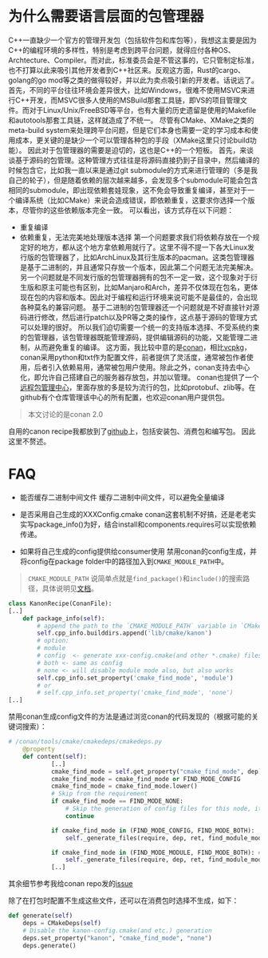 # 为什么需要语言层面的包管理器
C++一直缺少一个官方的管理开发包（包括软件包和库包等），我想这主要是因为C++的编程环境的多样性，特别是考虑到跨平台问题，就得应付各种OS、Archtecture、Compiler。而对此，标准委员会是不管这事的，它只管制定标准，也不打算以此来吸引其他开发者到C++社区来。反观这方面，Rust的cargo、golang的go mod等之类的做得较好，并以此为卖点吸引新的开发者。话说远了。
首先，不同的平台往往环境会差异很大，比如Windows，很难不使用MSVC来进行C++开发，而MSVC很多人使用的MSBuild那套工具链，即VS的项目管理文件。而对于Linux/Unix/FreeBSD等平台，也有大量的历史遗留是使用的Makefile和autotools那套工具链，这样就造成了不统一。
尽管有CMake、XMake之类的meta-build system来处理跨平台问题，但是它们本身也需要一定的学习成本和使用成本，更关键的是缺少一个可以管理各种包的手段（XMake这里只讨论build功能）。
因此对于包管理器的需要是迫切的，这也是C++的一个短板。
首先，来谈谈基于源码的包管理。这种管理方式往往是将源码直接扔到子目录中，然后编译的时候包含它，比如我一直以来是通过git submodule的方式来进行管理的（多是我自己的轮子），但是随着依赖的层次越来越多，会发现多个submodule可能会包含相同的submodule，即出现依赖套娃现象，这不免会导致重复编译，甚至对于一个编译系统（比如CMake）来说会造成错误，即依赖重复，这要求你选择一个版本，尽管你的这些依赖版本完全一致。
可以看出，该方式存在以下问题：
* 重复编译
* 依赖重复，无法完美地处理版本选择
第一个问题要求我们将依赖存放在一个规定好的地方，都从这个地方拿依赖用就行了。这里不得不提一下各大Linux发行版的包管理器了，比如ArchLinux及其衍生版本的pacman。这类包管理器是基于二进制的，并且通常只存放一个版本，因此第二个问题无法完美解决。另一个问题就是不同发行版的包管理器拥有的包不一定一致，这个现象对于衍生版和原主可能也有区别，比如Manjaro和Arch，差异不仅体现在包名，更体现在包的内容和版本。因此对于编程和运行环境来说可能不是最佳的，会出现各种莫名的兼容问题。
基于二进制的包管理器还一个问题就是不好直接针对源码进行修改，然后进行patch以及PR等之类的操作，这点基于源码的管理方式可以处理的很好。
所以我们迫切需要一个统一的支持版本选择、不受系统约束的包管理器，该包管理器既能管理源码，提供编辑源码的功能，又能管理二进制，从而避免重复的编译。
这方面，我比较中意的是[conan](https://github.com/conan-io/conan)，相比[vcpkg](https://github.com/microsoft/vcpkg)，conan采用python和txt作为配置文件，前者提供了灵活度，通常被包作者使用，后者引入依赖易用，通常被包用户使用。除此之外，conan支持去中心化，即允许自己搭建自己的服务器存放包，并加以管理。
conan也提供了一个[远程包管理中心](https://conan.io/center/)，里面存放的多是较为流行的包，比如protobuf、zlib等。在github有个仓库管理该中心的所有配置，也欢迎conan用户提供包。
> 本文讨论的是conan 2.0

自用的canon recipe我都放到了[github](https://github.com/Conzxy/conan-recipe)上，包括安装包、消费包和编写包。
因此这里不赘述。

# FAQ
* 能否缓存二进制中间文件
缓存二进制中间文件，可以避免全量编译

* 是否采用自己生成的XXXConfig.cmake
conan这套机制不好搞，还是老老实实写package_info()为好，结合install和components.requires可以实现依赖传递。

* 如果将自己生成的config提供给consumer使用
禁用conan的config生成，并将config在package folder中的路径加入到`CMAKE_MODULE_PATH`中。
> `CMAKE_MODULE_PATH` 说简单点就是`find_package()`和`include()`的搜索路径，具体说明见[文档](https://cmake.org/cmake/help/latest/variable/CMAKE_MODULE_PATH.html)。
```python
class KanonRecipe(ConanFile):
[..]
	def package_info(self):
		# append the path to the `CMAKE_MODULE_PATH` variable in `CMake`
		self.cpp_info.builddirs.append('lib/cmake/kanon')
		# option:
		# module
		# config  <- generate xxx-config.cmake(and other *.cmake) files
		# both <- same as config
		# none <- will disable module mode also, but also works
		self.cpp_info.set_property('cmake_find_mode', 'module')
		# or
		# self.cpp_info.set_property('cmake_find_mode', 'none')
[..]
```
禁用conan生成config文件的方法是通过浏览conan的代码发现的（根据可能的关键词搜索）：
```python
# /conan/tools/cmake/cmakedeps/cmakedeps.py
    @property
    def content(self):
            [..]
            cmake_find_mode = self.get_property("cmake_find_mode", dep)
            cmake_find_mode = cmake_find_mode or FIND_MODE_CONFIG
            cmake_find_mode = cmake_find_mode.lower()
            # Skip from the requirement
            if cmake_find_mode == FIND_MODE_NONE:
                # Skip the generation of config files for this node, it will be located externally
                continue

            if cmake_find_mode in (FIND_MODE_CONFIG, FIND_MODE_BOTH):  # <- Disable config file generation
                self._generate_files(require, dep, ret, find_module_mode=False)

            if cmake_find_mode in (FIND_MODE_MODULE, FIND_MODE_BOTH): # <- Allow the search of module path
                self._generate_files(require, dep, ret, find_module_mode=True)
            [..]
```
其余细节参考我给conan repo发的[issue](https://github.com/conan-io/conan/issues/14048)

除了在打包时配置不生成这些文件，还可以在消费包时选择不生成，如下：
```python
def generate(self)
	deps = CMakeDeps(self)
	# Disable the kanon-config.cmake(and etc.) generation
	deps.set_property("kanon", "cmake_find_mode", "none")
	deps.generate()
```